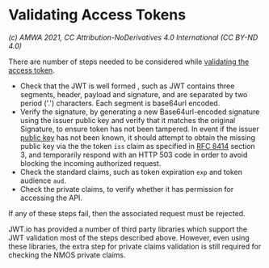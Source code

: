 
# Validating Access Tokens
_(c) AMWA 2021, CC Attribution-NoDerivatives 4.0 International (CC BY-ND 4.0)_

There are number of steps needed to be considered while [validating the access token](https://specs.amwa.tv/is-10/branches/main/docs/4.5._Behaviour_-_Resource_Servers.html#validation-of-access-token). 

- Check that the JWT is well formed , such as JWT contains three segments, header, payload and signature, and are separated by two period ('.') characters. Each segment is base64url encoded.    
- Verify the signature, by generating a new Base64url-encoded signature using the issuer public key and verify that it matches the original Signature, to ensure token has not been tampered.  In event if the issuer [public key](https://specs.amwa.tv/is-10/branches/main/docs/4.5._Behaviour_-_Resource_Servers.html#public-keys) has not been known, it should attempt to obtain the missing public key via the the token `iss` claim as specified in [RFC 8414](https://tools.ietf.org/html/rfc8414 "OAuth 2.0 Authorization Server Metadata") section 3, and temporarily respond with an HTTP 503 code in order to avoid blocking the incoming authorized request.
- Check the standard claims, such as token expiration `exp` and token audience `aud`.
- Check the private claims, to verify whether it has permission for accessing the API.

If any of these steps fail, then the associated request must be rejected.

JWT.io has provided a number of third party libraries which support the JWT validation most of the steps described above. However, even using these libraries, the extra step for private claims validation is still required for checking the NMOS private claims.
